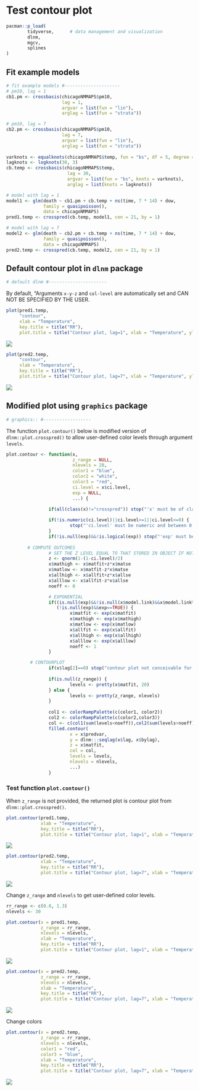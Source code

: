 Test contour plot
================

``` r
pacman::p_load(
        tidyverse,      # data management and visualization
        dlnm,
        mgcv,
        splines
)
```

## Fit example models

``` r
# fit example models #---------------------
# pm10, lag = 1
cb1.pm <- crossbasis(chicagoNMMAPS$pm10,
                     lag = 1, 
                     argvar = list(fun = "lin"),
                     arglag = list(fun = "strata"))

# pm10, lag = 7
cb2.pm <- crossbasis(chicagoNMMAPS$pm10,
                     lag = 7, 
                     argvar = list(fun = "lin"),
                     arglag = list(fun = "strata"))
                          
varknots <- equalknots(chicagoNMMAPS$temp, fun = "bs", df = 5, degree = 2)
lagknots <- logknots(30, 3)
cb.temp <- crossbasis(chicagoNMMAPS$temp,
                       lag = 30,
                       argvar = list(fun = "bs", knots = varknots),
                       arglag = list(knots = lagknots))

# model with lag = 1
model1 <- glm(death ~ cb1.pm + cb.temp + ns(time, 7 * 14) + dow,
              family = quasipoisson(),
              data = chicagoNMMAPS)
pred1.temp <- crosspred(cb.temp, model1, cen = 21, by = 1)

# model with lag = 7
model2 <- glm(death ~ cb2.pm + cb.temp + ns(time, 7 * 14) + dow,
              family = quasipoisson(),
              data = chicagoNMMAPS)
pred2.temp <- crosspred(cb.temp, model2, cen = 21, by = 1)
```

## Default contour plot in `dlnm` package

``` r
# default dlnm #----------------------
```

By default, “Arguments `x-y-z` and `col-level` are automatically set and
CAN NOT BE SPECIFIED BY THE USER.

``` r
plot(pred1.temp,
     "contour",
     xlab = "Temperature",
     key.title = title("RR"),
     plot.title = title("Contour plot, lag=1", xlab = "Temperature", ylab = "Lag"))
```

![](visualization01_files/figure-gfm/unnamed-chunk-4-1.png)<!-- -->

``` r
plot(pred2.temp,
     "contour",
     xlab = "Temperature",
     key.title = title("RR"),
     plot.title = title("Contour plot, lag=7", xlab = "Temperature", ylab = "Lag"))
```

![](visualization01_files/figure-gfm/unnamed-chunk-4-2.png)<!-- -->

## Modified plot using `graphics` package

``` r
# graphics:: #------------------
```

The function `plot.contour()` below is modified version of
`dlnm::plot.crosspred()` to allow user-defined color levels through
argument `levels`.

``` r
plot.contour <- function(x,
                         z_range = NULL,
                         nlevels = 20,
                         color1 = "blue",
                         color2 = "white",
                         color3 = "red",
                         ci.level = x$ci.level,
                         exp = NULL, 
                         ...) {
                
                if(all(class(x)!="crosspred")) stop("'x' must be of class 'crosspred'")

                if(!is.numeric(ci.level)||ci.level>=1||ci.level<=0) {
                        stop("'ci.level' must be numeric and between 0 and 1")
                }
                if(!is.null(exp)&&!is.logical(exp)) stop("'exp' must be logical")
                
        # COMPUTE OUTCOMES
                # SET THE Z LEVEL EQUAL TO THAT STORED IN OBJECT IF NOT PROVIDED
                z <- qnorm(1-(1-ci.level)/2)
                x$mathigh <- x$matfit+z*x$matse
                x$matlow <- x$matfit-z*x$matse
                x$allhigh <- x$allfit+z*x$allse
                x$alllow <- x$allfit-z*x$allse
                noeff <- 0

                # EXPONENTIAL
                if((is.null(exp)&&!is.null(x$model.link)&&x$model.link%in%c("log","logit"))||
                   (!is.null(exp)&&exp==TRUE)) {
                        x$matfit <- exp(x$matfit)
                        x$mathigh <- exp(x$mathigh)
                        x$matlow <- exp(x$matlow)
                        x$allfit <- exp(x$allfit)
                        x$allhigh <- exp(x$allhigh)
                        x$alllow <- exp(x$alllow)
                        noeff <- 1
                }

         # CONTOURPLOT
                if(x$lag[2]==0) stop("contour plot not conceivable for unlagged associations")
                
                if(is.null(z_range)) {
                        levels <- pretty(x$matfit, 20)
                } else {
                        levels <- pretty(z_range, nlevels)
                }
                
                col1 <- colorRampPalette(c(color1, color2))
                col2 <- colorRampPalette(c(color2,color3))
                col <- c(col1(sum(levels<noeff)),col2(sum(levels>noeff)))
                filled.contour(
                        x = x$predvar,
                        y = dlnm:::seqlag(x$lag, x$bylag),
                        z = x$matfit,
                        col = col,
                        levels = levels,
                        nlevels = nlevels,
                        ...)
                }
```

### Test function `plot.contour()`

When `z_range` is not provided, the returned plot is contour plot from
`dlnm::plot.crosspred()`.

``` r
plot.contour(pred1.temp,
             xlab = "Temperature",
             key.title = title("RR"),
             plot.title = title("Contour plot, lag=1", xlab = "Temperature", ylab = "Lag"))
```

![](visualization01_files/figure-gfm/unnamed-chunk-7-1.png)<!-- -->

``` r
plot.contour(pred2.temp,
             xlab = "Temperature",
             key.title = title("RR"),
             plot.title = title("Contour plot, lag=7", xlab = "Temperature", ylab = "Lag"))
```

![](visualization01_files/figure-gfm/unnamed-chunk-7-2.png)<!-- -->

Change `z_range` and `nlevels` to get user-defined color levels.

``` r
rr_range <- c(0.8, 1.3)
nlevels <- 30

plot.contour(x = pred1.temp,
             z_range = rr_range,
             nlevels = nlevels,
             xlab = "Temperature",
             key.title = title("RR"),
             plot.title = title("Contour plot, lag=1", xlab = "Temperature", ylab = "Lag"))
```

![](visualization01_files/figure-gfm/unnamed-chunk-8-1.png)<!-- -->

``` r
plot.contour(x = pred2.temp,
             z_range = rr_range,
             nlevels = nlevels,
             xlab = "Temperature",
             key.title = title("RR"),
             plot.title = title("Contour plot, lag=7", xlab = "Temperature", ylab = "Lag"))
```

![](visualization01_files/figure-gfm/unnamed-chunk-8-2.png)<!-- -->

Change colors

``` r
plot.contour(x = pred2.temp,
             z_range = rr_range,
             nlevels = nlevels,
             color1 = "red",
             color3 = "blue",
             xlab = "Temperature",
             key.title = title("RR"),
             plot.title = title("Contour plot, lag=7", xlab = "Temperature", ylab = "Lag"))
```

![](visualization01_files/figure-gfm/unnamed-chunk-9-1.png)<!-- -->
